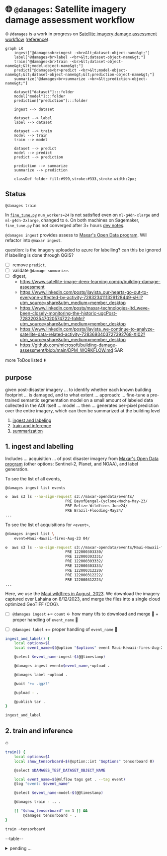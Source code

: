 # 🌐 `@damages`: Satellite imagery damage assessment workflow

🌐 `@damages` is a work in progress on [Satellite imagery damage assessment workflow](https://github.com/microsoft/building-damage-assessment/blob/main/SATELLITE_WORKFLOW.md) ([reference](https://www.satellite-image-deep-learning.com/p/building-damage-assessment)).

```mermaid
graph LR
    ingest["@damages<br>ingest -<br>&lt;dataset-object-name&gt;"]
    label["@damages<br>label -<br>&lt;dataset-object-name&gt;"]
    train["@damages<br>train -<br>&lt;dataset-object-name&gt;&lt;model-object-name&gt;"]
    predict["@damages<br>predict -<br>&lt;model-object-name&gt;&lt;dataset-object-name&gt;&lt;prediction-object-name&gt;"]
    summarize["@damages<br>summarize -<br>&lt;prediction-object-name&gt;"]

    dataset["dataset"]:::folder
    model["model"]:::folder
    prediction["prediction"]:::folder

    ingest --> dataset

    dataset --> label
    label --> dataset

    dataset --> train
    model --> train
    train --> model

    dataset --> predict
    model --> predict
    predict --> prediction

    prediction --> summarize
    summarize --> prediction

    classDef folder fill:#999,stroke:#333,stroke-width:2px;
```

## Status

`@damages train`

In [`fine_tune.py`](https://github.com/microsoft/building-damage-assessment/blob/main/fine_tune.py) `num_workers=24` is not satisfied even on `ml-g4dn-xlarge` and `ml-g4dn-2xlarge`, changed to `6`. On both machines on Sagemaker, `fine_tune.py` has not converged after 3+ hours [dev notes](https://arash-kamangir.medium.com/%EF%B8%8F-conversations-with-ai-338-c636f0866a11).

`@damages ingest` provides assess to [Maxar's Open Data program](https://www.maxar.com/open-data/). Will refactor into `@maxar ingest`.

question: is the imagery uploaded to azure for labelling? can this be ignored if labelling is done through QGIS?

- [ ] remove `predict`.
- [ ] validate `@damage summarize`.
- [ ] digest,
    - https://www.satellite-image-deep-learning.com/p/building-damage-assessment
    - https://www.linkedin.com/posts/jlavista_our-hearts-go-out-to-everyone-affected-by-activity-7283234111329128449-sHiI?utm_source=share&utm_medium=member_desktop
    - https://www.linkedin.com/posts/maxar-technologies-ltd_weve-been-closely-monitoring-the-historic-ugcPost-7283203547020574722-fqMn?utm_source=share&utm_medium=member_desktop
    - https://www.linkedin.com/posts/jlavista_we-continue-to-analyze-satellite-data-related-activity-7283693403727392768-XI02?utm_source=share&utm_medium=member_desktop
    - https://github.com/microsoft/building-damage-assessment/blob/main/DPM_WORKFLOW.md SAR

more ToDos listed ⬇️

## purpose

given post-disaster imagery ... to identify whether each known building footprint ... is damaged, and to what extent ... approach: ... fine-tune a pre-trained semantic segmentation model on a small amount of labeled data collected in the AOI itself ... model ... then ... generates per-pixel prediction over the entire imagery, which can then be summarized at the building level

1) [ingest and labeling](#1-ingest-and-labelling)
2) [train and inference](#2-train-and-inference)
3) [summarization](#3-summarization)

## 1. ingest and labelling

Includes ... acquisition ... of post disaster imagery from [Maxar's Open Data program](https://www.maxar.com/open-data/) (other options: Sentinel-2, Planet, and NOAA), and label generation. 

To see the list of all events,

```bash
@damages ingest list events
```
```bash
⚙️  aws s3 ls --no-sign-request s3://maxar-opendata/events/
                           PRE BayofBengal-Cyclone-Mocha-May-23/
                           PRE Belize-Wildfires-June24/
                           PRE Brazil-Flooding-May24/
...
```

To see the list of acquisitions for `<event>`,

```bash
@damages ingest list \
    event=Maui-Hawaii-fires-Aug-23 04/
```
```bash
⚙️  aws s3 ls --no-sign-request s3://maxar-opendata/events/Maui-Hawaii-fires-Aug-23/ard/04/
                           PRE 122000303330/
                           PRE 122000303331/
                           PRE 122000303332/
                           PRE 122000303333/
                           PRE 122000312220/
                           PRE 122000312222/
                           PRE 122000312223/
...
```

Here, we use the [Maui wildfires in August, 2023](https://radiantearth.github.io/stac-browser/#/external/maxar-opendata.s3.amazonaws.com/events/Maui-Hawaii-fires-Aug-23/collection.json). We download the imagery captured over Lahaina on 8/12/2023, and merge the files into a single cloud optimized GeoTIFF (COG).

- [ ] `@damages ingest` += `count` <- how many tifs to download and merge 🚧 + proper handling of `event_name` 🚧 

- [ ] `@damages label` += proper handling of `event_name` 🚧 


```bash
ingest_and_label() {
    local options=$1
    local event_name=$(@option "$options" event Maui-Hawaii-fires-Aug-23)

    @select $event_name-ingest-$(@@timestamp)

    @damages ingest event=$event_name,~upload .

    @damages label ~upload .

    @wait "+= .qgz?"

    @upload - .

    @publish tar .
}

ingest_and_label
``` 

## 2. train and inference

🔥

```bash
train() {
    local options=$1
    local show_tensorboard=$(@option::int "$options" tensorboard 0)

    @select $DAMAGES_TEST_DATASET_OBJECT_NAME

    local event_name=$(@mlflow tags get . --tag event)
    @log "event: $event_name"

    @select $event_name-model-$(@@timestamp)

    @damages train - .. .

    [[ "$show_tensorboard" == 1 ]] &&
        @damages tensorboard - .
}

train ~tensorboard
```

--table--

<details>
<summary>pending ...</summary>

![](https://github.com/microsoft/building-damage-assessment/blob/main/figures/imagery.png?raw=true)
![](https://github.com/microsoft/building-damage-assessment/blob/main/figures/damage.png?raw=true)


## 3. summarization
To summarize results at the building level, download building footprints from OSM, Google, or Microsoft using the `download_building_footprints.py` command, for example:

```
python download_building_footprints.py --source microsoft --input_fn data/demo/raw/maxar_lahaina_8_12_2023-visual.tif --output_dir data/demo/buildings/ --country_alpha2_iso_code US
```

Merge inference results with downloaded building footprints with the following command:

```
python merge_with_building_footprints.py --footprints_fn data/demo/buildings/US_microsoft_buildings_footprints.gpkg --predictions_fn experiments/maui_demo_0/outputs/maxar_lahaina_8_12_2023-visual_predictions.tif --output_fn experiments/maui_demo_0/outputs/maxar_lahaina_8_12_2023-visual_predictions.gpkg
```

This will calculate the percentage of each building that is predicted to be damaged and save the results as a geopackage.

The final output looks like this:

![image](https://github.com/microsoft/building-damage-assessment/blob/main/figures/buildings.png?raw=true)

<details>